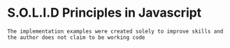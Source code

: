 # S.O.L.I.D Principles in Javascript

`The implementation examples were created solely to improve skills and the author does not claim to be working code`
